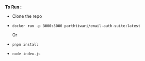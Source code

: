 **To Run :**

- Clone the repo
- `docker run -p 3000:3000 parthtiwari/email-auth-suite:latest`

  Or

- `pnpm install`
- `node index.js`
  
